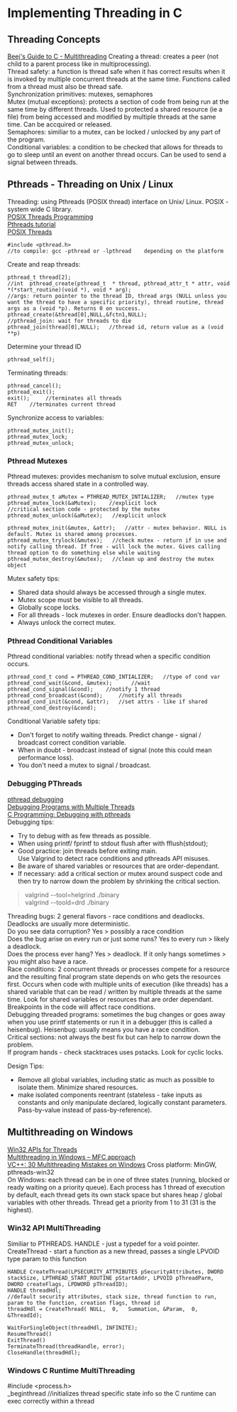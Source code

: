 # Implementing Threading in C    
## Threading Concepts    
[Beej's Guide to C - Multithreading](https://beej.us/guide/bgc/html/split/multithreading.html)
Creating a thread: creates a peer (not child to a parent process like in multiprocessing).    
Thread safety: a function is thread safe when it has correct results when it is invoked by multiple concurrent threads at the same time. Functions called from a thread must also be thread safe.         
Synchronization primitives: mutexes, semaphores     
Mutex (mutual exceptions): protects a section of code from being run at the same time by different threads. Used to protected a shared resource (ie a file) from being accessed and modified by multiple threads at the same time. Can be accquired or released.          
Semaphores: similiar to a mutex, can be locked / unlocked by any part of the program.        
Conditional variables: a condition to be checked that allows for threads to go to sleep until an event on another thread occurs. Can be used to send a signal between threads.            

## Pthreads - Threading on Unix / Linux 
Threading: using Pthreads (POSIX thread) interface on Unix/ Linux. POSIX - system wide C library.         
[POSIX Threads Programming](https://hpc-tutorials.llnl.gov/posix/)     
[Pthreads tutorial](https://www.cs.cmu.edu/afs/cs/academic/class/15492-f07/www/pthreads.html)     
[POSIX Threads](http://www.csc.villanova.edu/~mdamian/threads/posixthreads.html)     

    #include <pthread.h>   
    //to compile: gcc -pthread or -lpthread    depending on the platform    
Create and reap threads:        

    pthread_t thread[2];    
    //int  pthread_create(pthread_t  * thread, pthread_attr_t * attr, void *(*start_routine)(void *), void * arg);
    //args: return pointer to the thread ID, thread args (NULL unless you want the thread to have a specific priority), thread routine, thread args as a (void *p). Returns 0 on success.       
    pthread_create(&thread[0],NULL,&fctn1,NULL);
    //pthread_join: wait for threads to die        
    pthread_join(thread[0],NULL);   //thread id, return value as a (void **p)
Determine your thread ID     

    pthread_self();     
Terminating threads:      

    pthread_cancel();    
    pthread_exit();   
    exit();     //terminates all threads    
    RET    //terminates current thread   
Synchronize access to variables:      

    pthread_mutex_init();   
    pthread_mutex_lock; 
    pthread_mutex_unlock;   

### Pthread Mutexes   
Pthread mutexes: provides mechanism to solve mutual exclusion, ensure threads access shared state in a controlled way.      
```
pthread_mutex_t aMutex = PTHREAD_MUTEX_INTIALIZER;   //mutex type    
pthread_mutex_lock(&aMutex);    //explicit lock    
//critical section code - protected by the mutex      
pthread_mutex_unlock(&aMutex);   //explicit unlock   

pthread_mutex_init(&mutex, &attr);   //attr - mutex behavior. NULL is default. Mutex is shared among processes.   
pthread_mutex_trylock(&mutex);   //check mutex - return if in use and notify calling thread. If free - will lock the mutex. Gives calling thread option to do something else while waiting     
pthread_mutex_destroy(&mutex);   //clean up and destroy the mutex object 
```
Mutex safety tips:     
- Shared data should always be accessed through a single mutex.       
- Mutex scope must be visible to all threads.      
- Globally scope locks.     
- For all threads - lock mutexes in order. Ensure deadlocks don't happen.    
- Always unlock the correct mutex.      

### Pthread Conditional Variables     
Pthread conditional variables: notify thread when a specific condition occurs.     
```
pthread_cond_t cond = PTHREAD_COND_INTIALIZER;   //type of cond var      
pthread_cond_wait(&cond, &mutex);      //wait        
pthread_cond_signal(&cond);    //notify 1 thread    
pthread_cond_broadcast(&cond);     //notify all threads       
pthread_cond_init(&cond, &attr);   //set attrs - like if shared    
pthread_cond_destroy(&cond);    
```
Conditional Variable safety tips:      
- Don't forget to notify waiting threads. Predict change - signal / broadcast correct condition variable.    
- When in doubt - broadcast instead of signal (note this could mean performance loss).     
- You don't need a mutex to signal / broadcast.    

### Debugging PThreads      
[pthread debugging](https://www.cs.swarthmore.edu/~newhall/unixhelp/gdb_pthreads.php)     
[Debugging Programs with Multiple Threads](https://www.sourceware.org/gdb/current/onlinedocs/gdb.html/Threads.html#Threads)       
[C Programming: Debugging with pthreads](https://stackoverflow.com/questions/981011/c-programming-debugging-with-pthreads)        
Debugging tips:       
- Try to debug with as few threads as possible.     
- When using printf/ fprintf to stdout flush after with fflush(stdout);      
- Good practice: join threads before exiting main.     
Use Valgrind to detect race conditions and pthreads API misuses.    
- Be aware of shared variables or resources that are order-dependant.   
- If necessary: add a critical section or mutex around suspect code and then try to narrow down the problem by shrinking the critical section.    
> valgrind --tool=helgrind ./binary     
> valgrind --toold=drd ./binary    

Threading bugs: 2 general flavors - race conditions and deadlocks. Deadlocks are usually more deterministic.     
Do you see data corruption? Yes > possibly a race condition      
Does the bug arise on every run or just some runs? Yes to every run > likely a deadlock.     
Does the process ever hang? Yes > deadlock. If it only hangs sometimes > you might also have a race.    
Race conditions: 2 concurrent threads or processes compete for a resource and the resulting final program state depends on who gets the resources first. Occurs when code with multiple units of execution (like threads) has a shared variable that can be read / written by multiple threads at the same time. Look for shared variables or resources that are order dependant. Breakpoints in the code will affect race conditions.             
Debugging threaded programs: sometimes the bug changes or goes away when you use printf statements or run it in a debugger (this is called a heisenbug). Heisenbug: usually means you have a race condition.     
Critical sections: not always the best fix but can help to narrow down the problem.    
If program hands - check stacktraces uses pstacks. Look for cyclic locks.     

Design Tips:    
- Remove all global variables, including static as much as possible to isolate them. Minimize shared resources.        
- make isolated components reentrant (stateless - take inputs as constants and only manipulate declared, logically constant parameters. Pass-by-value instead of pass-by-reference).    

## Multithreading on Windows    
[Win32 APIs for Threads](https://web.archive.org/web/20121023005749/http://www.cs.rpi.edu/academics/courses/netprog/WindowsThreads.html)       
[Multithreading in Windows – MFC approach](http://kiwi.bridgeport.edu/cs440/cs440_mfcmultithreading.htm)    
[VC++: 30 Multithreading Mistakes on Windows](https://www.codeproject.com/Articles/5377342/VCplusplus-30-Multithreading-Mistakes-on-Windows)
Cross platform: MinGW, pthreads-win32     
On Windows: each thread can be in one of three states (running, blocked or ready waiting on a priority queue). Each process has 1 thread of execution by default, each thread gets its own stack space but shares heap / global variables with other threads. Thread get a priority from 1 to 31 (31 is the highest).                     
### Win32 API MultiThreading   
Similiar to PTHREADS. HANDLE - just a typedef for a void pointer.     
CreateThread - start a function as a new thread, passes a single LPVOID type param to this function              
```
HANDLE CreateThread(LPSECURITY_ATTRIBUTES pSecurityAttributes, DWORD stackSize, LPTHREAD_START_ROUTINE pStartAddr, LPVOID pThreadParm, DWORD createFlags, LPDWORD pThreadID);      
HANDLE threadHdl; 
//default security attributes, stack size, thread function to run, param to the function, creation flags, thread id
threadHdl = CreateThread( NULL,  0,   Summation, &Param,  0,  &ThreadId);
```

```
WaitForSingleObject(threadHdl, INFINITE);       
ResumeThread()    
ExitThread()     
TerminateThread(threadHandle, error);     
CloseHandle(threadHdl); 
```
### Windows C Runtime MultiThreading    
#include <process.h>     
_beginthread      //initializes thread specific state info so the C runtime can exec correctly within a thread      